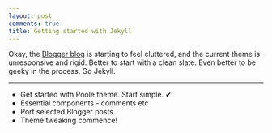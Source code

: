 ```yaml
---
layout: post
comments: true
title: Getting started with Jekyll
---
```


Okay, the [Blogger blog](http://blog.eternal-thinker.com/) is starting to feel cluttered, and the current theme is unresponsive and rigid.
Better to start with a clean slate.
Even better to be geeky in the process. Go Jekyll.

-----

- Get started with Poole theme. Start simple. ✔
- Essential components - comments etc
- Port selected Blogger posts
- Theme tweaking commence!
